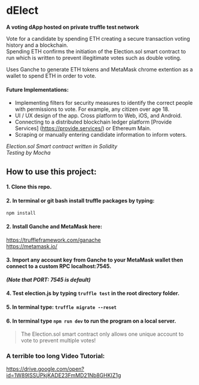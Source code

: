 # dElect

**A voting dApp hosted on private truffle test network**

Vote for a candidate by spending ETH creating a secure transaction voting history and a blockchain.
<br>
Spending ETH confirms the initiation of the Election.sol smart contract to run which is written to prevent illegitimate votes such as double voting.

Uses Ganche to generate ETH tokens and MetaMask chrome extention as a wallet to spend ETH in order to vote.

#### Future Implementations:
- Implementing filters for security measures to identify the correct people with permissions to vote. For example, any citizen over age 18.
- UI / UX design of the app. Cross platform to Web, iOS, and Android.
- Connecting to a distributed blockchain ledger platform [Provide Services] (https://provide.services/) or Ethereum Main.
- Scraping or manually entering candidate information to inform voters.

_Election.sol Smart contract written in Solidity_
<br>
_Testing by Mocha_

## How to use this project:
#### 1. Clone this repo.

#### 2. In terminal or git bash install truffle packages by typing: 
```npm install```

#### 2. Install Ganche and MetaMask here:
https://truffleframework.com/ganache
<br>
https://metamask.io/
#### 3. Import any account key from Ganche to your MetaMask wallet then connect to a custom RPC localhost:7545. 
**_(Note that PORT: 7545 is default)_**
#### 4. Test election.js by typing `truffle test` in the root directory folder.
#### 5. In terminal type: ` truffle migrate --reset `
#### 6. In terminal type `npm run dev` to run the program on a local server.

> The Election.sol smart contract only allows one unique account to vote to prevent multiple votes!

### A terrible too long Video Tutorial:
https://drive.google.com/open?id=1W89ISSUPkjKADE23FmMD21Nb8GHKIZ1g
